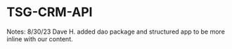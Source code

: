 # TSG-CRM-API

Notes:
8/30/23  Dave H. added dao package and structured app to be more inline with our content. 
